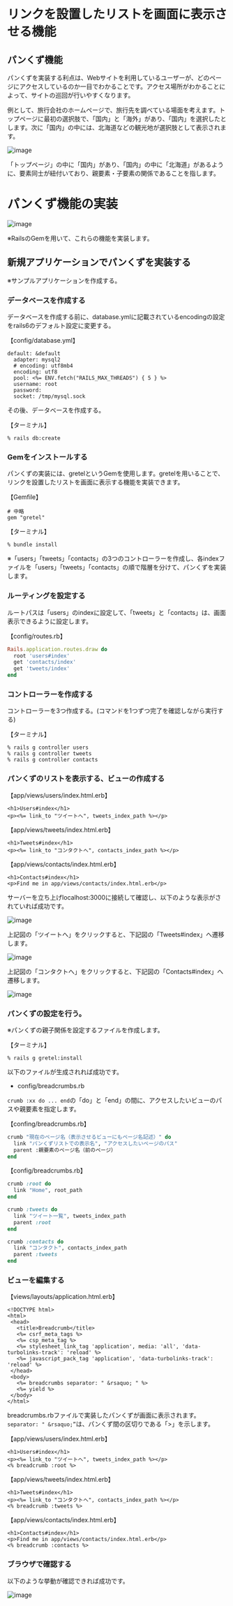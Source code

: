 # リンクを設置したリストを画面に表示させる機能

## パンくず機能

パンくずを実装する利点は、Webサイトを利用しているユーザーが、どのページにアクセスしているのか一目でわかることです。アクセス場所がわかることによって、サイトの巡回が行いやすくなります。

例として、旅行会社のホームページで、旅行先を調べている場面を考えます。トップページに最初の選択肢で、「国内」と「海外」があり、「国内」を選択したとします。次に「国内」の中には、北海道などの観光地が選択肢として表示されます。

![image](https://github.com/koharayuki/til/assets/132040884/e1a98c0f-805a-4aa0-9360-ed4609049896)

「トップページ」の中に「国内」があり、「国内」の中に「北海道」があるように、要素同士が紐付いており、親要素・子要素の関係であることを指します。   
   
   
# パンくず機能の実装

![image](https://github.com/koharayuki/til/assets/132040884/c77ffafa-e07a-4df0-aba1-c2b009ae4da1)

※RailsのGemを用いて、これらの機能を実装します。

## 新規アプリケーションでパンくずを実装する

※サンプルアプリケーションを作成する。

### データベースを作成する

データベースを作成する前に、database.ymlに記載されているencodingの設定をrails6のデフォルト設定に変更する。

【config/database.yml】
```
default: &default
  adapter: mysql2
  # encoding: utf8mb4
  encoding: utf8
  pool: <%= ENV.fetch("RAILS_MAX_THREADS") { 5 } %>
  username: root
  password:
  socket: /tmp/mysql.sock
```

その後、データベースを作成する。

【ターミナル】
```
% rails db:create
```

### Gemをインストールする

パンくずの実装には、gretelというGemを使用します。gretelを用いることで、リンクを設置したリストを画面に表示する機能を実装できます。

【Gemfile】
```
# 中略
gem "gretel"
```

【ターミナル】
```
% bundle install
```

※「users」「tweets」「contacts」の3つのコントローラーを作成し、各indexファイルを「users」「tweets」「contacts」の順で階層を分けて、パンくずを実装します。

### ルーティングを設定する

ルートパスは「users」のindexに設定して、「tweets」と「contacts」は、画面表示できるように設定します。

【config/routes.rb】
```ruby
Rails.application.routes.draw do
  root 'users#index'
  get 'contacts/index'
  get 'tweets/index'
end
```

### コントローラーを作成する

コントローラーを3つ作成する。(コマンドを1つずつ完了を確認しながら実行する)

【ターミナル】
```
% rails g controller users
% rails g controller tweets
% rails g controller contacts
```

### パンくずのリストを表示する、ビューの作成する

【app/views/users/index.html.erb】
```erb
<h1>Users#index</h1>
<p><%= link_to "ツイートへ", tweets_index_path %></p>
```

【app/views/tweets/index.html.erb】
```erb
<h1>Tweets#index</h1>
<p><%= link_to "コンタクトへ", contacts_index_path %></p>
```

【app/views/contacts/index.html.erb】
```erb
<h1>Contacts#index</h1>
<p>Find me in app/views/contacts/index.html.erb</p>
```

サーバーを立ち上げlocalhost:3000に接続して確認し、以下のような表示がされていれば成功です。

![image](https://github.com/koharayuki/til/assets/132040884/c767b30f-9616-4d58-92f0-4f9332f7eaf6)

上記図の「ツイートへ」をクリックすると、下記図の「Tweets#index」へ遷移します。

![image](https://github.com/koharayuki/til/assets/132040884/9960cb37-efb5-4461-be1a-7f4ded031bf0)

上記図の「コンタクトへ」をクリックすると、下記図の「Contacts#index」へ遷移します。

![image](https://github.com/koharayuki/til/assets/132040884/4ae48759-f4dc-46cb-bbc1-27408da2ddc3)

### パンくずの設定を行う。

※パンくずの親子関係を設定するファイルを作成します。

【ターミナル】
```
% rails g gretel:install
```

以下のファイルが生成されれば成功です。

- config/breadcrumbs.rb

`crumb :xx do ... end`の「do」と「end」の間に、アクセスしたいビューのパスや親要素を指定します。

【confing/breadcrumbs.rb】
```ruby
crumb "現在のページ名（表示させるビューにもページ名記述）" do
  link "パンくずリストでの表示名", "アクセスしたいページのパス"
  parent :親要素のページ名（前のページ）
end
```

【config/breadcrumbs.rb】
```ruby
crumb :root do
  link "Home", root_path
end

crumb :tweets do
  link "ツイート一覧", tweets_index_path
  parent :root
end

crumb :contacts do
  link "コンタクト", contacts_index_path
  parent :tweets
end
```

### ビューを編集する

【views/layouts/application.html.erb】
```erb
<!DOCTYPE html>
<html>
 <head>
   <title>Breadcrumb</title>
   <%= csrf_meta_tags %>
   <%= csp_meta_tag %>
   <%= stylesheet_link_tag 'application', media: 'all', 'data-turbolinks-track': 'reload' %>
   <%= javascript_pack_tag 'application', 'data-turbolinks-track': 'reload' %>
 </head>
 <body>
   <%= breadcrumbs separator: " &rsaquo; " %>   
   <%= yield %>
 </body>
</html>
```

breadcrumbs.rbファイルで実装したパンくずが画面に表示されます。
`separator: " &rsaquo;”`は、パンくず間の区切りである「>」を示します。

【app/views/users/index.html.erb】
```erb
<h1>Users#index</h1>
<p><%= link_to "ツイートへ", tweets_index_path %></p>
<% breadcrumb :root %>
```

【app/views/tweets/index.html.erb】
```erb
<h1>Tweets#index</h1>
<p><%= link_to "コンタクトへ", contacts_index_path %></p>
<% breadcrumb :tweets %>
```

【app/views/contacts/index.html.erb】
```erb
<h1>Contacts#index</h1>
<p>Find me in app/views/contacts/index.html.erb</p>
<% breadcrumb :contacts %>
```

###  ブラウザで確認する

以下のような挙動が確認できれば成功です。

![image](https://github.com/koharayuki/til/assets/132040884/e01a8d74-b327-447e-9ec5-640c7bc61b12)

